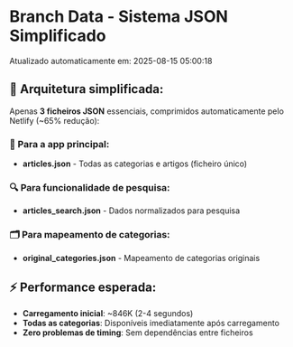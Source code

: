 # Branch Data - Sistema JSON Simplificado
Atualizado automaticamente em: 2025-08-15 05:00:18

## 🎯 Arquitetura simplificada:
Apenas **3 ficheiros JSON** essenciais, comprimidos automaticamente pelo Netlify (~65% redução):

### 📱 Para a app principal:
- **articles.json** - Todas as categorias e artigos (ficheiro único)

### 🔍 Para funcionalidade de pesquisa:
- **articles_search.json** - Dados normalizados para pesquisa

### 🗂️ Para mapeamento de categorias:
- **original_categories.json** - Mapeamento de categorias originais

## ⚡ Performance esperada:
- **Carregamento inicial**: ~846K (2-4 segundos)
- **Todas as categorias**: Disponíveis imediatamente após carregamento
- **Zero problemas de timing**: Sem dependências entre ficheiros
